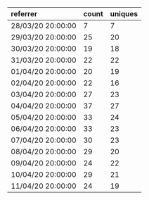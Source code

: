 | referrer          | count | uniques |
| :---------------- | :---- | :------ |
| 28/03/20 20:00:00 | 7     | 7       |
| 29/03/20 20:00:00 | 25    | 20      |
| 30/03/20 20:00:00 | 19    | 18      |
| 31/03/20 20:00:00 | 22    | 22      |
| 01/04/20 20:00:00 | 20    | 19      |
| 02/04/20 20:00:00 | 22    | 16      |
| 03/04/20 20:00:00 | 27    | 23      |
| 04/04/20 20:00:00 | 37    | 27      |
| 05/04/20 20:00:00 | 33    | 24      |
| 06/04/20 20:00:00 | 33    | 23      |
| 07/04/20 20:00:00 | 30    | 23      |
| 08/04/20 20:00:00 | 29    | 20      |
| 09/04/20 20:00:00 | 24    | 22      |
| 10/04/20 20:00:00 | 29    | 21      |
| 11/04/20 20:00:00 | 24    | 19      |